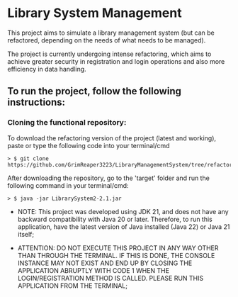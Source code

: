 # Library System Management

This project aims to simulate a library management system (but can be refactored, depending on the needs of what needs to be managed).

The project is currently undergoing intense refactoring, which aims to achieve greater security in registration and login operations and also more efficiency in data handling.

## To run the project, follow the following instructions:

### Cloning the functional repository:

To download the refactoring version of the project (latest and working), paste or type the following code into your terminal/cmd

```shell
> $ git clone https://github.com/GrimReaper3223/LibraryManagementSystem/tree/refactory
```
After downloading the repository, go to the 'target' folder and run the following command in your terminal/cmd:

```shell
> $ java -jar LibrarySystem2-2.1.jar
```

* NOTE: This project was developed using JDK 21, and does not have any backward compatibility with Java 20 or later. Therefore, to run this application, have the latest version of Java installed (Java 22) or Java 21 itself;


* ATTENTION: DO NOT EXECUTE THIS PROJECT IN ANY WAY OTHER THAN THROUGH THE TERMINAL. IF THIS IS DONE, THE CONSOLE INSTANCE MAY NOT EXIST AND END UP BY CLOSING THE APPLICATION ABRUPTLY WITH CODE 1 WHEN THE LOGIN/REGISTRATION METHOD IS CALLED. PLEASE RUN THIS APPLICATION FROM THE TERMINAL; 
